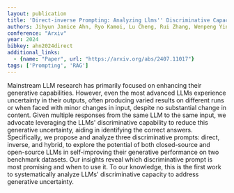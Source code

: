 ```yaml
---
layout: publication
title: 'Direct-inverse Prompting: Analyzing Llms'' Discriminative Capacity In Self-improving Generation'
authors: Jihyun Janice Ahn, Ryo Kamoi, Lu Cheng, Rui Zhang, Wenpeng Yin
conference: "Arxiv"
year: 2024
bibkey: ahn2024direct
additional_links:
  - {name: "Paper", url: "https://arxiv.org/abs/2407.11017"}
tags: ['Prompting', 'RAG']
---
```

Mainstream LLM research has primarily focused on enhancing their generative
capabilities. However, even the most advanced LLMs experience uncertainty in
their outputs, often producing varied results on different runs or when faced
with minor changes in input, despite no substantial change in content. Given
multiple responses from the same LLM to the same input, we advocate leveraging
the LLMs' discriminative capability to reduce this generative uncertainty,
aiding in identifying the correct answers. Specifically, we propose and analyze
three discriminative prompts: direct, inverse, and hybrid, to explore the
potential of both closed-source and open-source LLMs in self-improving their
generative performance on two benchmark datasets. Our insights reveal which
discriminative prompt is most promising and when to use it. To our knowledge,
this is the first work to systematically analyze LLMs' discriminative capacity
to address generative uncertainty.
